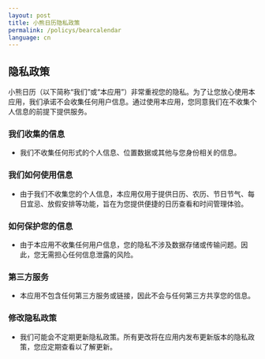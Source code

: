 ```yaml
---
layout: post
title: 小熊日历隐私政策
permalink: /policys/bearcalendar
language: cn
---
```


## 隐私政策

小熊日历（以下简称“我们”或“本应用”）非常重视您的隐私。为了让您放心使用本应用，我们承诺不会收集任何用户信息。通过使用本应用，您同意我们在不收集个人信息的前提下提供服务。

### 我们收集的信息
- 我们不收集任何形式的个人信息、位置数据或其他与您身份相关的信息。

### 我们如何使用信息
- 由于我们不收集您的个人信息，本应用仅用于提供日历、农历、节日节气、每日宜忌、放假安排等功能，旨在为您提供便捷的日历查看和时间管理体验。

### 如何保护您的信息
- 由于本应用不收集任何用户信息，您的隐私不涉及数据存储或传输问题。因此，您无需担心任何信息泄露的风险。

### 第三方服务
- 本应用不包含任何第三方服务或链接，因此不会与任何第三方共享您的信息。

### 修改隐私政策
- 我们可能会不定期更新隐私政策。所有更改将在应用内发布更新版本的隐私政策，您应定期查看以了解更新。

